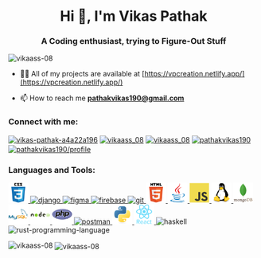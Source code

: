 <h1 align="center">Hi 👋, I'm Vikas Pathak</h1>
<h3 align="center">A Coding enthusiast, trying to Figure-Out Stuff</h3>

<p align="left"> <img src="https://komarev.com/ghpvc/?username=vikaass-08&label=Profile%20views&color=0e75b6&style=flat" alt="vikaass-08" /> </p>

- 👨‍💻 All of my projects are available at [https://vpcreation.netlify.app/](https://vpcreation.netlify.app/)

- 📫 How to reach me **pathakvikas190@gmail.com**

<h3 align="left">Connect with me:</h3>
<p align="left">
<a href="https://linkedin.com/in/vikas-pathak-a4a22a196" target="blank"><img align="center" src="https://raw.githubusercontent.com/rahuldkjain/github-profile-readme-generator/master/src/images/icons/Social/linked-in-alt.svg" alt="vikas-pathak-a4a22a196" height="30" width="40" /></a>
<a href="https://www.codechef.com/users/vikaass_08" target="blank"><img align="center" src="https://img.icons8.com/color/48/codechef.png" alt="vikaass_08" height="30" width="40" /></a>
<a href="https://codeforces.com/profile/vikaass_08" target="blank"><img align="center" src="https://raw.githubusercontent.com/rahuldkjain/github-profile-readme-generator/master/src/images/icons/Social/codeforces.svg" alt="vikaass_08" height="30" width="40" /></a>
<a href="https://www.leetcode.com/pathakvikas190" target="blank"><img align="center" src="https://raw.githubusercontent.com/rahuldkjain/github-profile-readme-generator/master/src/images/icons/Social/leet-code.svg" alt="pathakvikas190" height="30" width="40" /></a>
<a href="https://auth.geeksforgeeks.org/user/pathakvikas190/profile" target="blank"><img align="center" src="https://raw.githubusercontent.com/rahuldkjain/github-profile-readme-generator/master/src/images/icons/Social/geeks-for-geeks.svg" alt="pathakvikas190/profile" height="30" width="40" /></a>
</p>

<h3 align="left">Languages and Tools:</h3>
<p align="left"> 
  <a href="https://www.w3schools.com/css/" target="_blank" rel="noreferrer"> 
    <img src="https://raw.githubusercontent.com/devicons/devicon/master/icons/css3/css3-original-wordmark.svg" alt="css3" width="40" height="40"/> 
  </a> 
  <a href="https://www.djangoproject.com/" target="_blank" rel="noreferrer"> 
    <img src="https://img.icons8.com/color/48/django.png" alt="django" width="40" height="40"/> 
  </a> 
  <a href="https://www.figma.com/" target="_blank" rel="noreferrer"> 
    <img src="https://www.vectorlogo.zone/logos/figma/figma-icon.svg" alt="figma" width="40" height="40"/> 
  </a> 
  <a href="https://firebase.google.com/" target="_blank" rel="noreferrer"> 
    <img src="https://www.vectorlogo.zone/logos/firebase/firebase-icon.svg" alt="firebase" width="40" height="40"/> 
  </a> 
  <a href="https://git-scm.com/" target="_blank" rel="noreferrer"> 
    <img src="https://www.vectorlogo.zone/logos/git-scm/git-scm-icon.svg" alt="git" width="40" height="40"/> 
  </a> 
  <a href="https://www.w3.org/html/" target="_blank" rel="noreferrer"> 
    <img src="https://raw.githubusercontent.com/devicons/devicon/master/icons/html5/html5-original-wordmark.svg" alt="html5" width="40" height="40"/> 
  </a> 
  <a href="https://www.java.com" target="_blank" rel="noreferrer"> 
    <img src="https://raw.githubusercontent.com/devicons/devicon/master/icons/java/java-original.svg" alt="java" width="40" height="40"/> 
  </a> 
  <a href="https://developer.mozilla.org/en-US/docs/Web/JavaScript" target="_blank" rel="noreferrer"> 
    <img src="https://raw.githubusercontent.com/devicons/devicon/master/icons/javascript/javascript-original.svg" alt="javascript" width="40" height="40"/> 
  </a> 
  <a href="https://www.linux.org/" target="_blank" rel="noreferrer"> 
    <img src="https://raw.githubusercontent.com/devicons/devicon/master/icons/linux/linux-original.svg" alt="linux" width="40" height="40"/> 
  </a> 
  <a href="https://www.mongodb.com/" target="_blank" rel="noreferrer"> 
    <img src="https://raw.githubusercontent.com/devicons/devicon/master/icons/mongodb/mongodb-original-wordmark.svg" alt="mongodb" width="40" height="40"/> </a> <a href="https://www.mysql.com/" target="_blank" rel="noreferrer"> 
      <img src="https://raw.githubusercontent.com/devicons/devicon/master/icons/mysql/mysql-original-wordmark.svg" alt="mysql" width="40" height="40"/> </a> <a href="https://nodejs.org" target="_blank" rel="noreferrer"> <img src="https://raw.githubusercontent.com/devicons/devicon/master/icons/nodejs/nodejs-original-wordmark.svg" alt="nodejs" width="40" height="40"/> </a> <a href="https://www.php.net" target="_blank" rel="noreferrer"> <img src="https://raw.githubusercontent.com/devicons/devicon/master/icons/php/php-original.svg" alt="php" width="40" height="40"/> </a> <a href="https://postman.com" target="_blank" rel="noreferrer"> <img src="https://www.vectorlogo.zone/logos/getpostman/getpostman-icon.svg" alt="postman" width="40" height="40"/> </a> <a href="https://www.python.org" target="_blank" rel="noreferrer"> <img src="https://raw.githubusercontent.com/devicons/devicon/master/icons/python/python-original.svg" alt="python" width="40" height="40"/> </a> <a href="https://reactjs.org/" target="_blank" rel="noreferrer"> <img src="https://raw.githubusercontent.com/devicons/devicon/master/icons/react/react-original-wordmark.svg" alt="react" width="40" height="40"/> </a> 
<img width="40" height="40" src="https://img.icons8.com/nolan/64/haskell.png" alt="haskell"/>
  <img width="40" height="40" src="https://img.icons8.com/cute-clipart/64/rust-programming-language.png" alt="rust-programming-language"/>
</p>

<p><img align="left" src="https://github-readme-stats.vercel.app/api/top-langs?username=vikaass-08&show_icons=true&locale=en&layout=compact" alt="vikaass-08" /></p>

<p>&nbsp;<img align="center" src="https://github-readme-stats.vercel.app/api?username=vikaass-08&show_icons=true&locale=en" alt="vikaass-08" /></p>
